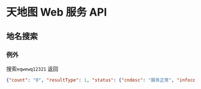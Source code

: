 # 天地图 Web 服务 API




## 地名搜索



### 例外

搜索`eqwewq12321`
返回
```json
{"count": "0", "resultType": 1, "status": {"cndesc": "服务正常", "infocode": 1000}, "keyWord": "eqwewq12321"}
```